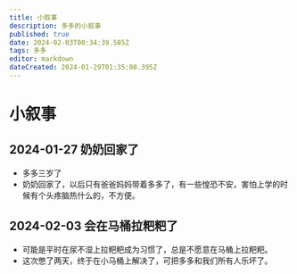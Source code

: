 ```yaml
---
title: 小叙事
description: 多多的小叙事
published: true
date: 2024-02-03T00:34:39.585Z
tags: 多多
editor: markdown
dateCreated: 2024-01-29T01:35:08.395Z
---
```


# 小叙事
## 2024-01-27 奶奶回家了
- 多多三岁了
- 奶奶回家了，以后只有爸爸妈妈带着多多了，有一些惶恐不安，害怕上学的时候有个头疼脑热什么的，不方便。

## 2024-02-03 会在马桶拉粑粑了
- 可能是平时在尿不湿上拉粑粑成为习惯了，总是不愿意在马桶上拉粑粑。
- 这次憋了两天，终于在小马桶上解决了，可把多多和我们所有人乐坏了。